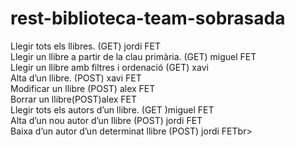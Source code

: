 # rest-biblioteca-team-sobrasada
Llegir tots els llibres. (GET) jordi FET<br>
Llegir un llibre a partir de la clau primària. (GET) miguel FET<br>
Llegir un llibre amb filtres i ordenació (GET) xavi<br>
Alta d’un llibre. (POST)  xavi FET<br>
Modificar un llibre (POST) alex FET<br>
Borrar un llibre(POST)alex FET<br>
Llegir tots els autors d’un llibre. (GET )miguel FET<br>
Alta d’un nou autor d’un llibre (POST) jordi FET<br>
Baixa d’un autor d’un determinat llibre (POST) jordi FETbr>
